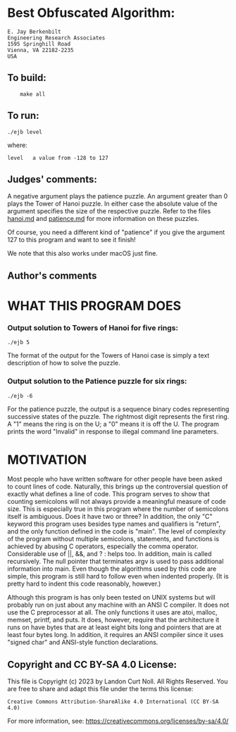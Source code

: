 # Best Obfuscated Algorithm:

	E. Jay Berkenbilt
	Engineering Research Associates
	1595 Springhill Road
	Vienna, VA 22182-2235
	USA

## To build:

        make all

## To run:

	./ejb level

where:

	level   a value from -128 to 127

## Judges' comments:

A negative argument plays the patience puzzle.  An argument
greater than 0 plays the Tower of Hanoi puzzle.  In either case
the absolute value of the argument specifies the size of the
respective puzzle.  Refer to the files [hanoi.md](hanoi.md) and
[patience.md](patience.md) for more information on these puzzles.

Of course, you need a different kind of "patience" if you give
the argument 127 to this program and want to see it finish!

We note that this also works under macOS just fine.

## Author's comments

WHAT THIS PROGRAM DOES
======================

### Output solution to Towers of Hanoi for five rings:

	./ejb 5			

The format of the output for the Towers of Hanoi case is simply a
text description of how to solve the puzzle.

### Output solution to the Patience puzzle for six rings:


	./ejb -6	


For the patience puzzle, the output is a sequence binary codes representing
successive states of the puzzle.  The rightmost digit represents the first ring.
A "1" means the ring is on the U; a "0" means it is off the U.  The program
prints the word "Invalid" in response to illegal command line parameters.


MOTIVATION
==========

Most people who have written software for other people have been
asked to count lines of code.  Naturally, this brings up the
controversial question of exactly what defines a line of code.
This program serves to show that counting semicolons will not
always provide a meaningful measure of code size.  This is
especially true in this program where the number of semicolons
itself is ambiguous.  Does it have two or three?  In addition, the
only "C" keyword this program uses besides type names and
qualifiers is "return", and the only function defined in the code
is "main".  The level of complexity of the program without multiple
semicolons, statements, and functions is achieved by abusing C
operators, especially the comma operator.  Considerable use of ||,
&&, and ? : helps too.  In addition, main is called recursively.
The null pointer that terminates argv is used to pass additional
information into main.  Even though the algorithms used by this
code are simple, this program is still hard to follow even when
indented properly.  (It is pretty hard to indent this code
reasonably, however.)

Although this program is has only been tested on UNIX systems but
will probably run on just about any machine with an ANSI C
compiler.  It does not use the C preprocessor at all.  The only
functions it uses are atoi, malloc, memset, printf, and puts.  It
does, however, require that the architecture it runs on have bytes
that are at least eight bits long and pointers that are at least
four bytes long.  In addition, it requires an ANSI compiler since
it uses "signed char" and ANSI-style function declarations.

## Copyright and CC BY-SA 4.0 License:

This file is Copyright (c) 2023 by Landon Curt Noll.  All Rights Reserved.
You are free to share and adapt this file under the terms this license:

    Creative Commons Attribution-ShareAlike 4.0 International (CC BY-SA 4.0)

For more information, see: https://creativecommons.org/licenses/by-sa/4.0/
